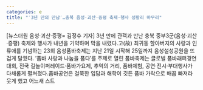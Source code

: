 ```yaml
---
categories: e
title: "′3년 만의 만남′…충북 음성·괴산·증평 축제·행사 성황리 마무리"
---
```

[뉴스더원 음성·괴산·증평= 김정수 기자] 3년 만에 관객과 만난 충북 중부3군(음성·괴산·증평) 축제와 행사가 내년을 기약하며 막을 내렸다.고(故) 최귀동 할아버지의 사랑과 인류애를 기념하는 23회 음성품바축제는 지난 21일 시작해 25일까지 음성설성공원을 뜨겁게 달궜다. ′품바 사랑과 나눔을 품다′를 주제로 열린 품바축제는 글로벌 품바래퍼경연대회, 전국 길놀이퍼레이드·품바가요제, 추억의 거리, 품바체험, 공연·전시·부대행사가 다채롭게 펼쳐졌다.품바공연은 걸쭉한 입담과 해학이 깃든 품바 가락으로 배꼽 빠져라 웃게 했고 어느새 스트